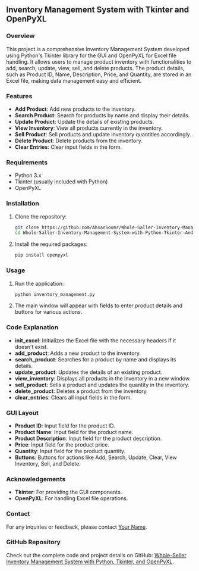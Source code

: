 ## Inventory Management System with Tkinter and OpenPyXL

### Overview
This project is a comprehensive Inventory Management System developed using Python's Tkinter library for the GUI and OpenPyXL for Excel file handling. It allows users to manage product inventory with functionalities to add, search, update, view, sell, and delete products. The product details, such as Product ID, Name, Description, Price, and Quantity, are stored in an Excel file, making data management easy and efficient.

### Features
- **Add Product**: Add new products to the inventory.
- **Search Product**: Search for products by name and display their details.
- **Update Product**: Update the details of existing products.
- **View Inventory**: View all products currently in the inventory.
- **Sell Product**: Sell products and update inventory quantities accordingly.
- **Delete Product**: Delete products from the inventory.
- **Clear Entries**: Clear input fields in the form.

### Requirements
- Python 3.x
- Tkinter (usually included with Python)
- OpenPyXL

### Installation
1. Clone the repository:
   ```sh
   git clone https://github.com/AhsanSoomr/Whole-Saller-Inventory-Management-System-with-Python-Tkinter-And-OpenPyXL.git
   cd Whole-Saller-Inventory-Management-System-with-Python-Tkinter-And-OpenPyXL
   ```

2. Install the required packages:
   ```sh
   pip install openpyxl
   ```

### Usage
1. Run the application:
   ```sh
   python inventory_management.py
   ```

2. The main window will appear with fields to enter product details and buttons for various actions.

### Code Explanation
- **init_excel**: Initializes the Excel file with the necessary headers if it doesn't exist.
- **add_product**: Adds a new product to the inventory.
- **search_product**: Searches for a product by name and displays its details.
- **update_product**: Updates the details of an existing product.
- **view_inventory**: Displays all products in the inventory in a new window.
- **sell_product**: Sells a product and updates the quantity in the inventory.
- **delete_product**: Deletes a product from the inventory.
- **clear_entries**: Clears all input fields in the form.

### GUI Layout
- **Product ID**: Input field for the product ID.
- **Product Name**: Input field for the product name.
- **Product Description**: Input field for the product description.
- **Price**: Input field for the product price.
- **Quantity**: Input field for the product quantity.
- **Buttons**: Buttons for actions like Add, Search, Update, Clear, View Inventory, Sell, and Delete.



### Acknowledgements
- **Tkinter**: For providing the GUI components.
- **OpenPyXL**: For handling Excel file operations.

### Contact
For any inquiries or feedback, please contact [Your Name](mailto:ahsansoomro651@gmail.com).

### GitHub Repository
Check out the complete code and project details on GitHub: [Whole-Seller Inventory Management System with Python, Tkinter, and OpenPyXL](https://github.com/AhsanSoomr/Whole-Saller-Inventory-Management-System-with-Python-Tkinter-And-OpenPyXL).
